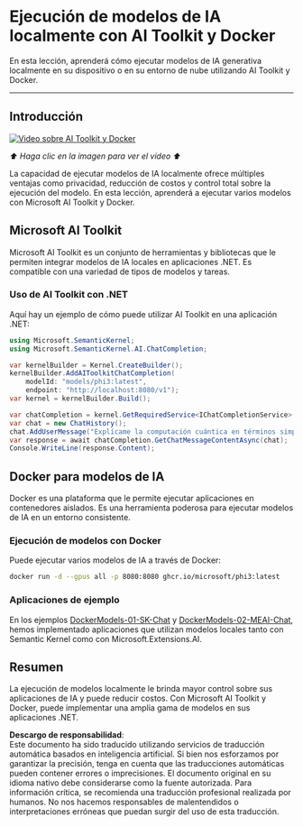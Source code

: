 # Ejecución de modelos de IA localmente con AI Toolkit y Docker

En esta lección, aprenderá cómo ejecutar modelos de IA generativa localmente en su dispositivo o en su entorno de nube utilizando AI Toolkit y Docker.

---

## Introducción

[![Video sobre AI Toolkit y Docker](https://img.youtube.com/vi/1GwmV1PGRjI/0.jpg)](https://youtu.be/1GwmV1PGRjI?feature=shared)

_⬆️ Haga clic en la imagen para ver el video ⬆️_

La capacidad de ejecutar modelos de IA localmente ofrece múltiples ventajas como privacidad, reducción de costos y control total sobre la ejecución del modelo. En esta lección, aprenderá a ejecutar varios modelos con Microsoft AI Toolkit y Docker.

## Microsoft AI Toolkit

Microsoft AI Toolkit es un conjunto de herramientas y bibliotecas que le permiten integrar modelos de IA locales en aplicaciones .NET. Es compatible con una variedad de tipos de modelos y tareas.

### Uso de AI Toolkit con .NET

Aquí hay un ejemplo de cómo puede utilizar AI Toolkit en una aplicación .NET:

```csharp
using Microsoft.SemanticKernel;
using Microsoft.SemanticKernel.AI.ChatCompletion;

var kernelBuilder = Kernel.CreateBuilder();
kernelBuilder.AddAIToolkitChatCompletion(
    modelId: "models/phi3:latest", 
    endpoint: "http://localhost:8080/v1");
var kernel = kernelBuilder.Build();

var chatCompletion = kernel.GetRequiredService<IChatCompletionService>();
var chat = new ChatHistory();
chat.AddUserMessage("Explícame la computación cuántica en términos simples");
var response = await chatCompletion.GetChatMessageContentAsync(chat);
Console.WriteLine(response.Content);
```

## Docker para modelos de IA

Docker es una plataforma que le permite ejecutar aplicaciones en contenedores aislados. Es una herramienta poderosa para ejecutar modelos de IA en un entorno consistente.

### Ejecución de modelos con Docker

Puede ejecutar varios modelos de IA a través de Docker:

```bash
docker run -d --gpus all -p 8080:8080 ghcr.io/microsoft/phi3:latest
```

### Aplicaciones de ejemplo

En los ejemplos [DockerModels-01-SK-Chat](./src/DockerModels-01-SK-Chat) y [DockerModels-02-MEAI-Chat](./src/DockerModels-02-MEAI-Chat), hemos implementado aplicaciones que utilizan modelos locales tanto con Semantic Kernel como con Microsoft.Extensions.AI.

## Resumen

La ejecución de modelos localmente le brinda mayor control sobre sus aplicaciones de IA y puede reducir costos. Con Microsoft AI Toolkit y Docker, puede implementar una amplia gama de modelos en sus aplicaciones .NET.

**Descargo de responsabilidad**:  
Este documento ha sido traducido utilizando servicios de traducción automática basados en inteligencia artificial. Si bien nos esforzamos por garantizar la precisión, tenga en cuenta que las traducciones automáticas pueden contener errores o imprecisiones. El documento original en su idioma nativo debe considerarse como la fuente autorizada. Para información crítica, se recomienda una traducción profesional realizada por humanos. No nos hacemos responsables de malentendidos o interpretaciones erróneas que puedan surgir del uso de esta traducción.